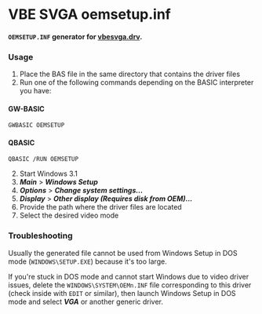 # VBE SVGA oemsetup.inf

#### `OEMSETUP.INF` generator for [vbesvga.drv](https://github.com/PluMGMK/vbesvga.drv).

### Usage

1. Place the BAS file in the same directory that contains the driver files
2. Run one of the following commands depending on the BASIC interpreter you have:

#### GW-BASIC
```
GWBASIC OEMSETUP
```

#### QBASIC
```
QBASIC /RUN OEMSETUP
```

2. Start Windows 3.1
3. ***Main*** > ***Windows Setup***
4. ***Options*** > ***Change system settings...***
5. ***Display*** > ***Other display (Requires disk from OEM)...***
6. Provide the path where the driver files are located
7. Select the desired video mode

### Troubleshooting

Usually the generated file cannot be used from Windows Setup in DOS mode (`WINDOWS\SETUP.EXE`) because it's too large.

If you're stuck in DOS mode and cannot start Windows due to video driver issues, delete the `WINDOWS\SYSTEM\OEMn.INF` file corresponding to this driver (check inside with `EDIT` or similar), then launch Windows Setup in DOS mode and select ***VGA*** or another generic driver.
